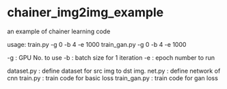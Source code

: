 # chainer_img2img_example
an example of chainer learning code

usage:
     train.py -g 0 -b 4 -e 1000
     train_gan.py -g 0 -b 4 -e 1000
 
-g : GPU No. to use
-b : batch size for 1 iteration
-e : epoch number to run

dataset.py : define dataset for src img to dst img.
net.py : define network of cnn
train.py : train code for basic loss
train_gan.py : train code for gan loss
